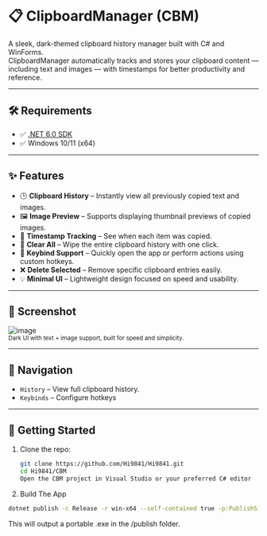 
# 📋 ClipboardManager (CBM)

A sleek, dark-themed clipboard history manager built with C# and WinForms.  
ClipboardManager automatically tracks and stores your clipboard content — including text and images — with timestamps for better productivity and reference.

---

## 🛠 Requirements

- ✅ [.NET 6.0 SDK](https://dotnet.microsoft.com/en-us/download/dotnet/6.0)
- ✅ Windows 10/11 (x64)

---

## ✨ Features

- 🕒 **Clipboard History** – Instantly view all previously copied text and images.
- 🖼️ **Image Preview** – Supports displaying thumbnail previews of copied images.
- 📆 **Timestamp Tracking** – See when each item was copied.
- 🧼 **Clear All** – Wipe the entire clipboard history with one click.
- 🎯 **Keybind Support** – Quickly open the app or perform actions using custom hotkeys.
- ❌ **Delete Selected** – Remove specific clipboard entries easily.
- 💡 **Minimal UI** – Lightweight design focused on speed and usability.

---

## 📸 Screenshot

![image](https://github.com/user-attachments/assets/26cbc8de-39df-4fd4-a487-b457f74d2a74)  
<sup>Dark UI with text + image support, built for speed and simplicity.</sup>

---

## 🧭 Navigation

- `History` – View full clipboard history.
- `Keybinds` – Configure hotkeys

---

## 🚀 Getting Started

1. Clone the repo:
   ```bash
   git clone https://github.com/Hi9841/Hi9841.git
   cd Hi9841/CBM
   Open the CBM project in Visual Studio or your preferred C# editor

 2. Build The App
```bash
dotnet publish -c Release -r win-x64 --self-contained true -p:PublishSingleFile=true -p:IncludeAllContentForSelfExtract=true -p:TrimUnusedDependencies=false -o publish
```
This will output a portable .exe in the /publish folder.

